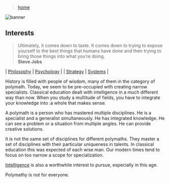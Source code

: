 > [home](../)

![banner](/profile/photos/banner.png)

## Interests

> Ultimately, it comes down to taste.
> It comes down to trying to expose yourself to the best things that humans
> have done and then trying to bring those things into what you’re doing.   
> **Steve Jobs**

| [Philosophy](philosophy) | [Psychology](psychology) |
| [Strategy](strategy) | [Systems](systems) |

History is filled with people of wisdom, many of them in the category of polymath.
Today, we seem to be pre-occupied with creating narrow specialists.
Classical education dealt with intelligence in a much different way than now.
When you study a multitude of fields, you have to integrate your knowledge into
:a whole that makes sense.

A polymath is a person who has mastered multiple disciplines.
He is a specialist and a generalist simultaneously.
He has integrated knowledge.
He can see a problem or a situation from multiple angles.
He can provide creative solutions.

It is not the same set of disciplines for different polymaths.
They master a set of disciplines with their particular uniqueness in talents.
In classical education this was expected of each wise man.
Our modern times tend to focus on too narrow a scope for specialization.

[Intelligence](intelligence) is also a worthwhile interest to pursue,
especially in this age.

Polymathy is not for everyone.

